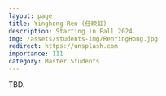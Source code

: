 ```yaml
---
layout: page
title: Yinghong Ren (任映虹)
description: Starting in Fall 2024. 
img: /assets/students-img/RenYingHong.jpg
redirect: https://unsplash.com
importance: 111
category: Master Students
---
```


TBD.